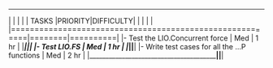  _____________________________________________________________________________
|                                                         |        |          |
|                         TASKS                           |PRIORITY|DIFFICULTY|
|                                                         |        |          |
|=========================================================|========|==========|
|- Test the LIO.Concurrent force                          |  Med   |   1 hr   |
|_________________________________________________________|________|__________|
|- Test LIO.FS                                            |  Med   |   1 hr   |
|_________________________________________________________|________|__________|
|- Write test cases for all the ...P functions            |  Med   |   2 hr   |
|_________________________________________________________|________|__________|
